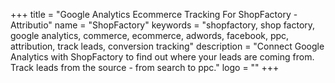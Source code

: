 +++
title = "Google Analytics Ecommerce Tracking For ShopFactory - Attributio"
name = "ShopFactory"
keywords = "shopfactory, shop factory, google analytics, commerce, ecommerce, adwords, facebook, ppc, attribution, track leads, conversion tracking"
description = "Connect Google Analytics with ShopFactory to find out where your leads are coming from. Track leads from the source - from search to ppc."
logo = ""
+++
